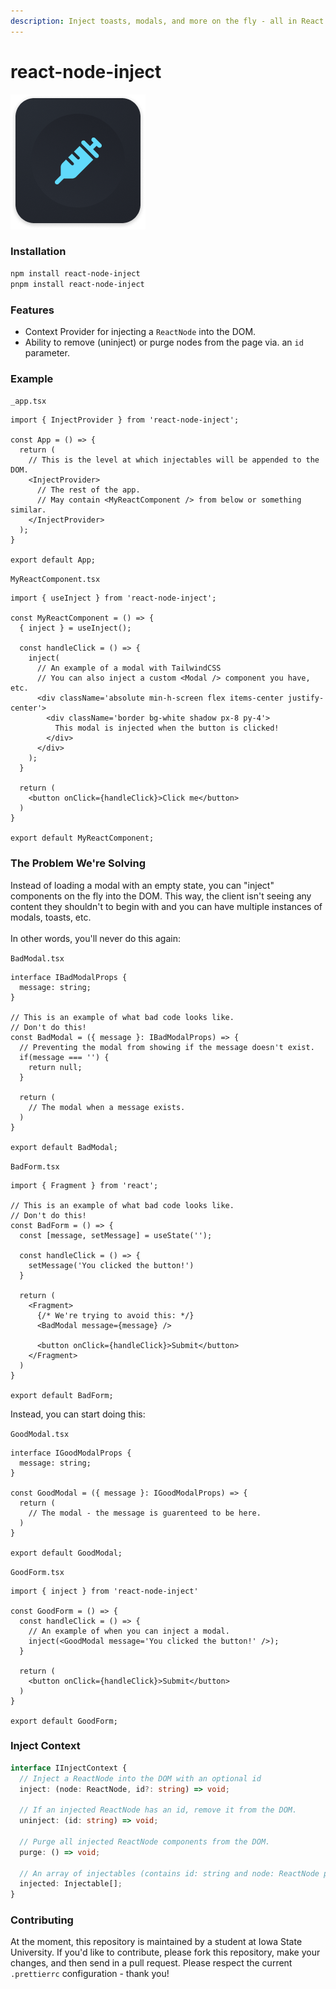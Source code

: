 ```yaml
---
description: Inject toasts, modals, and more on the fly - all in React!
---
```


# react-node-inject

![This is the official documentation for the react-node-inject package located here and the repository located here.](<.gitbook/assets/Group 3.png>)

### Installation

```bash
npm install react-node-inject
pnpm install react-node-inject
```

### Features

* Context Provider for injecting a `ReactNode` into the DOM.
* Ability to remove (uninject) or purge nodes from the page via. an `id` parameter.

### Example

`_app.tsx`

```tsx
import { InjectProvider } from 'react-node-inject';

const App = () => {
  return (
    // This is the level at which injectables will be appended to the DOM.
    <InjectProvider>
      // The rest of the app.
      // May contain <MyReactComponent /> from below or something similar.
    </InjectProvider>
  );
}

export default App;
```

`MyReactComponent.tsx`

```tsx
import { useInject } from 'react-node-inject';

const MyReactComponent = () => {
  { inject } = useInject();

  const handleClick = () => {
    inject(
      // An example of a modal with TailwindCSS
      // You can also inject a custom <Modal /> component you have, etc.
      <div className='absolute min-h-screen flex items-center justify-center'>
        <div className='border bg-white shadow px-8 py-4'>
          This modal is injected when the button is clicked!
        </div>
      </div>
    );
  }

  return (
    <button onClick={handleClick}>Click me</button>
  )
}

export default MyReactComponent;
```

### The Problem We're Solving

Instead of loading a modal with an empty state, you can "inject" components on the fly into the DOM. This way, the client isn't seeing any content they shouldn't to begin with and you can have multiple instances of modals, toasts, etc.\
\
In other words, you'll never do this again:

`BadModal.tsx`

```tsx
interface IBadModalProps {
  message: string;
}

// This is an example of what bad code looks like.
// Don't do this!
const BadModal = ({ message }: IBadModalProps) => {
  // Preventing the modal from showing if the message doesn't exist.
  if(message === '') {
    return null;
  }

  return (
    // The modal when a message exists.
  )
}

export default BadModal;
```

`BadForm.tsx`

```tsx
import { Fragment } from 'react';

// This is an example of what bad code looks like.
// Don't do this!
const BadForm = () => {
  const [message, setMessage] = useState('');

  const handleClick = () => {
    setMessage('You clicked the button!')
  }

  return (
    <Fragment>
      {/* We're trying to avoid this: */}
      <BadModal message={message} />

      <button onClick={handleClick}>Submit</button>
    </Fragment>
  )
}

export default BadForm;
```

Instead, you can start doing this:

`GoodModal.tsx`

```tsx
interface IGoodModalProps {
  message: string;
}

const GoodModal = ({ message }: IGoodModalProps) => {
  return (
    // The modal - the message is guarenteed to be here.
  )
}

export default GoodModal;
```

`GoodForm.tsx`

```tsx
import { inject } from 'react-node-inject'

const GoodForm = () => {
  const handleClick = () => {
    // An example of when you can inject a modal.
    inject(<GoodModal message='You clicked the button!' />);
  }

  return (
    <button onClick={handleClick}>Submit</button>
  )
}

export default GoodForm;
```

### Inject Context

```typescript
interface IInjectContext {
  // Inject a ReactNode into the DOM with an optional id
  inject: (node: ReactNode, id?: string) => void;

  // If an injected ReactNode has an id, remove it from the DOM.
  uninject: (id: string) => void;

  // Purge all injected ReactNode components from the DOM.
  purge: () => void;

  // An array of injectables (contains id: string and node: ReactNode properties)
  injected: Injectable[];
}
```

### Contributing

At the moment, this repository is maintained by a student at Iowa State University. If you'd like to contribute, please fork this repository, make your changes, and then send in a pull request. Please respect the current `.prettierrc` configuration - thank you!
